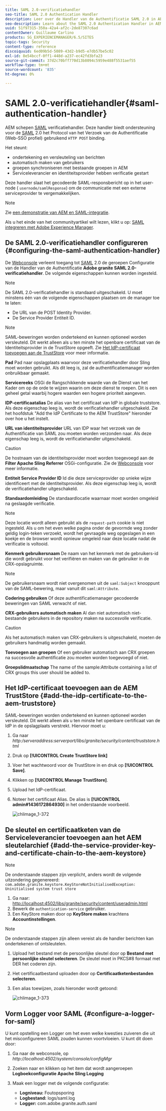 ```yaml
---
title: SAML 2.0-verificatiehandler
seo-title: SAML 2.0 Authentication Handler
description: Leer over de Handler van de Authentificatie SAML 2.0 in AEM.
seo-description: Learn about the SAML 2.0 Authentication Handler in AEM.
uuid: 51f97315-350a-42a4-af2c-2de87307c6ad
contentOwner: Guillaume Carlino
products: SG_EXPERIENCEMANAGER/6.5/SITES
topic-tags: Security
content-type: reference
discoiquuid: 6ed09b5d-5089-43d2-b9d5-e7db57be5c02
exl-id: 8e54bccf-0ff1-448d-a237-ec42fd3bfa23
source-git-commit: 37d2c70bff770d13b8094c5959e488f5531aef55
workflow-type: tm+mt
source-wordcount: '835'
ht-degree: 0%

---
```


# SAML 2.0-verificatiehandler{#saml-authentication-handler}

AEM schepen [SAML](https://saml.xml.org/saml-specifications) verificatiehandler. Deze handler biedt ondersteuning voor de [SAML](https://saml.xml.org/saml-specifications) 2.0 het Protocol van het Verzoek van de Authentificatie (Web-SSO profiel) gebruikend `HTTP POST` binding.

Het steunt:

* ondertekening en versleuteling van berichten
* automatisch maken van gebruikers
* groepen synchroniseren met bestaande groepen in AEM
* Serviceleverancier en identiteitsprovider hebben verificatie gestart

Deze handler slaat het gecodeerde SAML-responsbericht op in het user-node ( `usernode/samlResponse`) om de communicatie met een externe serviceprovider te vergemakkelijken.

>[!NOTE]
>
>Zie [een demonstratie van AEM en SAML-integratie](https://helpx.adobe.com/experience-manager/kb/simple-saml-demo.html).
>
>Als u het einde van het communityartikel wilt lezen, klikt u op: [SAML integreren met Adobe Experience Manager](https://helpx.adobe.com/experience-manager/using/aem63_saml.html).

## De SAML 2.0-verificatiehandler configureren {#configuring-the-saml-authentication-handler}

De [Webconsole](/help/sites-deploying/configuring-osgi.md) verleent toegang tot [SAML](https://saml.xml.org/saml-specifications) 2.0 de geroepen Configuratie van de Handler van de Authentificatie **Adobe granite SAML 2.0-verificatiehandler**. De volgende eigenschappen kunnen worden ingesteld.

>[!NOTE]
>
>De SAML 2.0-verificatiehandler is standaard uitgeschakeld. U moet minstens één van de volgende eigenschappen plaatsen om de manager toe te laten:
>
>* De URL van de POST Identity Provider.
>* De Service Provider Entiteit ID.
>


>[!NOTE]
>
>SAML-beweringen worden ondertekend en kunnen optioneel worden versleuteld. Dit werkt alleen als u ten minste het openbare certificaat van de Identiteitsprovider in de TrustStore opgeeft. Zie [Het IdP-certificaat toevoegen aan de TrustStore](/help/sites-administering/saml-2-0-authenticationhandler.md#add-the-idp-certificate-to-the-aem-truststore) voor meer informatie.

**Pad** Pad naar opslagplaats waarvoor deze verificatiehandler door Sling moet worden gebruikt. Als dit leeg is, zal de authentificatiemanager worden onbruikbaar gemaakt.

**Servicereeks** OSGi de Rangschikkende waarde van de Dienst van het Kader om op de orde te wijzen waarin om deze dienst te roepen. Dit is een geheel getal waarbij hogere waarden een hogere prioriteit aangeven.

**IDP-certificaatalias** De alias van het certificaat van IdP in globale truststore. Als deze eigenschap leeg is, wordt de verificatiehandler uitgeschakeld. Zie het hoofdstuk &quot;Add the IdP Certificate to the AEM TrustStore&quot; hieronder over hoe u het instelt.

**URL van identiteitsprovider** URL van IDP waar het verzoek van de Authentificatie van SAML zou moeten worden verzonden naar. Als deze eigenschap leeg is, wordt de verificatiehandler uitgeschakeld.

>[!CAUTION]
>
>De hostnaam van de identiteitsprovider moet worden toegevoegd aan de **Filter Apache Sling Referrer** OSGi-configuratie. Zie de [Webconsole](/help/sites-deploying/configuring-osgi.md) voor meer informatie.

**Entiteit Service Provider ID** Id die deze serviceprovider op unieke wijze identificeert met de identiteitsprovider. Als deze eigenschap leeg is, wordt de verificatiehandler uitgeschakeld.

**Standaardomleiding** De standaardlocatie waarnaar moet worden omgeleid na geslaagde verificatie.

>[!NOTE]
>
>Deze locatie wordt alleen gebruikt als de `request-path` cookie is niet ingesteld. Als u om het even welke pagina onder de gevormde weg zonder geldig login-teken verzoekt, wordt het gevraagde weg opgeslagen in een koekje
>en de browser wordt opnieuw omgeleid naar deze locatie nadat de verificatie is voltooid.

**Kenmerk gebruikersnaam** De naam van het kenmerk met de gebruikers-id die wordt gebruikt voor het verifiëren en maken van de gebruiker in de CRX-opslagruimte.

>[!NOTE]
>
>De gebruikersnaam wordt niet overgenomen uit de `saml:Subject` knooppunt van de SAML-bewering, maar vanuit dit `saml:Attribute`.

**Codering gebruiken** Of deze authentificatiemanager gecodeerde beweringen van SAML verwacht of niet.

**CRX-gebruikers automatisch maken** Al dan niet automatisch niet-bestaande gebruikers in de repository maken na succesvolle verificatie.

>[!CAUTION]
>
>Als het automatisch maken van CRX-gebruikers is uitgeschakeld, moeten de gebruikers handmatig worden gemaakt.

**Toevoegen aan groepen** Of een gebruiker automatisch aan CRX groepen na succesvolle authentificatie zou moeten worden toegevoegd of niet.

**Groepslidmaatschap** The name of the sample:Attribute containing a list of CRX groups this user should be added to.

## Het IdP-certificaat toevoegen aan de AEM TrustStore {#add-the-idp-certificate-to-the-aem-truststore}

SAML-beweringen worden ondertekend en kunnen optioneel worden versleuteld. Dit werkt alleen als u ten minste het openbare certificaat van de IdP in de opslagplaats verstrekt. Hiervoor moet u:

1. Ga naar *http:/serveraddress:serverport/libs/granite/security/content/truststore.html*
1. Druk op **[!UICONTROL Create TrustStore link]**
1. Voer het wachtwoord voor de TrustStore in en druk op **[!UICONTROL Save]**.
1. Klikken op **[!UICONTROL Manage TrustStore]**.
1. Upload het IdP-certificaat.
1. Noteer het certificaat Alias. De alias is **[!UICONTROL admin#1436172864930]** in het onderstaande voorbeeld.

   ![chlimage_1-372](assets/chlimage_1-372.png)

## De sleutel en certificaatketen van de Serviceleverancier toevoegen aan het AEM sleutelarchief {#add-the-service-provider-key-and-certificate-chain-to-the-aem-keystore}

>[!NOTE]
>
>De onderstaande stappen zijn verplicht, anders wordt de volgende uitzondering gegenereerd: `com.adobe.granite.keystore.KeyStoreNotInitialisedException: Uninitialised system trust store`

1. Ga naar: [http://localhost:4502/libs/granite/security/content/useradmin.html](http://localhost:4502/libs/granite/security/content/useradmin.html)
1. Bewerk de `authentication-service` gebruiker.
1. Een KeyStore maken door op **KeyStore maken** krachtens **Accountinstellingen**.

>[!NOTE]
>
>De onderstaande stappen zijn alleen vereist als de handler berichten kan ondertekenen of ontsleutelen.

1. Upload het bestand met de persoonlijke sleutel door op **Bestand met persoonlijke sleutel selecteren**. De sleutel moet in PKCS#8 formaat met DER het coderen zijn.
1. Het certificaatbestand uploaden door op **Certificaatketenbestanden selecteren**.
1. Een alias toewijzen, zoals hieronder wordt getoond:

   ![chlimage_1-373](assets/chlimage_1-373.png)

## Vorm Logger voor SAML {#configure-a-logger-for-saml}

U kunt opstelling een Logger om het even welke kwesties zuiveren die uit het misconfigureren SAML zouden kunnen voortvloeien. U kunt dit doen door:

1. Ga naar de webconsole, op *http://localhost:4502/system/console/configMgr*
1. Zoeken naar en klikken op het item dat wordt aangeroepen **Logboekconfiguratie Apache Sling Logging**
1. Maak een logger met de volgende configuratie:

   * **Logniveau:** Foutopsporing
   * **Logbestand:** logs/saml.log
   * **Logger:** com.adobe.granite.auth.saml
